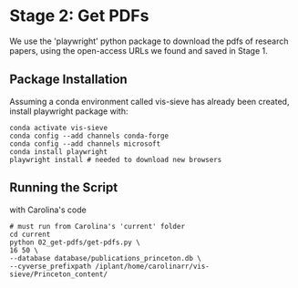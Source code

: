 # Stage 2: Get PDFs

We use the 'playwright' python package to download the pdfs of research papers, using the open-access URLs we found and saved in Stage 1.

## Package Installation

Assuming a conda environment called vis-sieve has already been created, install playwright package with:

```
conda activate vis-sieve
conda config --add channels conda-forge
conda config --add channels microsoft
conda install playwright
playwright install # needed to download new browsers
```

## Running the Script

with Carolina's code
```
# must run from Carolina's 'current' folder
cd current
python 02_get-pdfs/get-pdfs.py \
16 50 \
--database database/publications_princeton.db \
--cyverse_prefixpath /iplant/home/carolinarr/vis-sieve/Princeton_content/ 
```